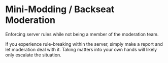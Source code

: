 # Mini-Modding / Backseat Moderation

Enforcing server rules while not being a member of the moderation team. 

If you experience rule-breaking within the server, simply make a report and let moderation deal with it. Taking matters into your own hands will likely only escalate the situation. 

